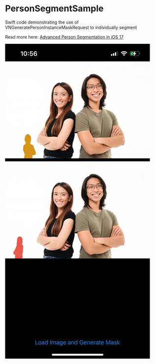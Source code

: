 # PersonSegmentSample
Swift code demonstrating the use of VNGeneratePersonInstanceMaskRequest to individually segment 

Read more here: [Advanced Person Segmentation in iOS 17](https://jejememe.github.io/ios/development,/vision/framework/2024/01/30/advanced-personseg.html)

![Image](Images/img1.jpeg)
